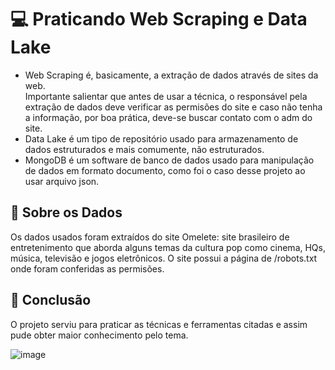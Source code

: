 # 💻 Praticando Web Scraping e Data Lake

- Web Scraping é, basicamente, a extração de dados através de sites da web.   
Importante salientar que antes de usar a técnica, o responsável pela extração de dados deve verificar as permisões do site e caso não tenha a informação, por boa prática, deve-se buscar contato com o adm do site. 
- Data Lake é um tipo de repositório usado para armazenamento de dados estruturados e mais comumente, não estruturados.
- MongoDB é um software de banco de dados usado para manipulação de dados em formato documento, como foi o caso desse projeto ao usar arquivo json.

## 🎲 Sobre os Dados 
Os dados usados foram extraídos do site Omelete: site brasileiro de entretenimento que aborda alguns temas da cultura pop como cinema, HQs, música, televisão e jogos eletrônicos. O site possui a página de /robots.txt onde foram conferidas as permisões. 

## 🎯 Conclusão 
O projeto serviu para praticar as técnicas e ferramentas citadas e assim pude obter maior conhecimento pelo tema. 

![image](https://github.com/didellygamb/webscraping_mongoDB/assets/109447846/2bf22621-e408-482e-ba28-1bb475eaf848)
